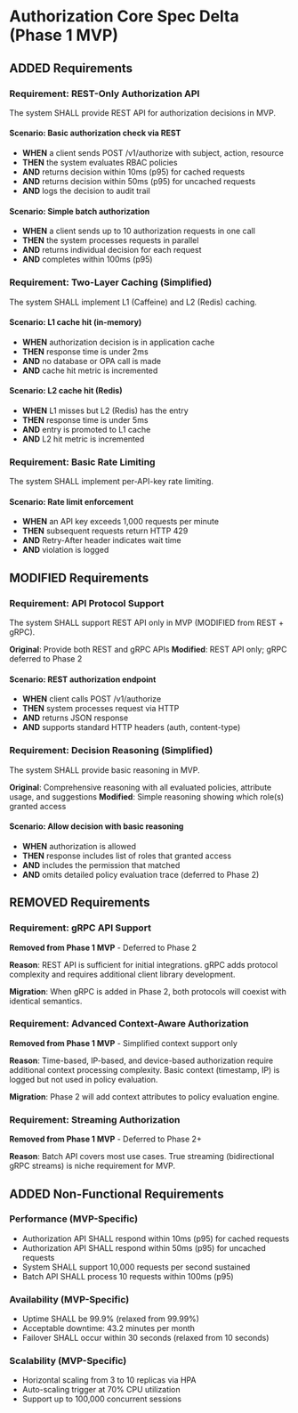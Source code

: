 # Authorization Core Spec Delta (Phase 1 MVP)

## ADDED Requirements

### Requirement: REST-Only Authorization API
The system SHALL provide REST API for authorization decisions in MVP.

#### Scenario: Basic authorization check via REST
- **WHEN** a client sends POST /v1/authorize with subject, action, resource
- **THEN** the system evaluates RBAC policies
- **AND** returns decision within 10ms (p95) for cached requests
- **AND** returns decision within 50ms (p95) for uncached requests
- **AND** logs the decision to audit trail

#### Scenario: Simple batch authorization
- **WHEN** a client sends up to 10 authorization requests in one call
- **THEN** the system processes requests in parallel
- **AND** returns individual decision for each request
- **AND** completes within 100ms (p95)

### Requirement: Two-Layer Caching (Simplified)
The system SHALL implement L1 (Caffeine) and L2 (Redis) caching.

#### Scenario: L1 cache hit (in-memory)
- **WHEN** authorization decision is in application cache
- **THEN** response time is under 2ms
- **AND** no database or OPA call is made
- **AND** cache hit metric is incremented

#### Scenario: L2 cache hit (Redis)
- **WHEN** L1 misses but L2 (Redis) has the entry
- **THEN** response time is under 5ms
- **AND** entry is promoted to L1 cache
- **AND** L2 hit metric is incremented

### Requirement: Basic Rate Limiting
The system SHALL implement per-API-key rate limiting.

#### Scenario: Rate limit enforcement
- **WHEN** an API key exceeds 1,000 requests per minute
- **THEN** subsequent requests return HTTP 429
- **AND** Retry-After header indicates wait time
- **AND** violation is logged

## MODIFIED Requirements

### Requirement: API Protocol Support
The system SHALL support REST API only in MVP (MODIFIED from REST + gRPC).

**Original**: Provide both REST and gRPC APIs
**Modified**: REST API only; gRPC deferred to Phase 2

#### Scenario: REST authorization endpoint
- **WHEN** client calls POST /v1/authorize
- **THEN** system processes request via HTTP
- **AND** returns JSON response
- **AND** supports standard HTTP headers (auth, content-type)

### Requirement: Decision Reasoning (Simplified)
The system SHALL provide basic reasoning in MVP.

**Original**: Comprehensive reasoning with all evaluated policies, attribute usage, and suggestions
**Modified**: Simple reasoning showing which role(s) granted access

#### Scenario: Allow decision with basic reasoning
- **WHEN** authorization is allowed
- **THEN** response includes list of roles that granted access
- **AND** includes the permission that matched
- **AND** omits detailed policy evaluation trace (deferred to Phase 2)

## REMOVED Requirements

### Requirement: gRPC API Support
**Removed from Phase 1 MVP** - Deferred to Phase 2

**Reason**: REST API is sufficient for initial integrations. gRPC adds protocol complexity and requires additional client library development.

**Migration**: When gRPC is added in Phase 2, both protocols will coexist with identical semantics.

### Requirement: Advanced Context-Aware Authorization
**Removed from Phase 1 MVP** - Simplified context support only

**Reason**: Time-based, IP-based, and device-based authorization require additional context processing complexity. Basic context (timestamp, IP) is logged but not used in policy evaluation.

**Migration**: Phase 2 will add context attributes to policy evaluation engine.

### Requirement: Streaming Authorization
**Removed from Phase 1 MVP** - Deferred to Phase 2+

**Reason**: Batch API covers most use cases. True streaming (bidirectional gRPC streams) is niche requirement for MVP.

## ADDED Non-Functional Requirements

### Performance (MVP-Specific)
- Authorization API SHALL respond within 10ms (p95) for cached requests
- Authorization API SHALL respond within 50ms (p95) for uncached requests
- System SHALL support 10,000 requests per second sustained
- Batch API SHALL process 10 requests within 100ms (p95)

### Availability (MVP-Specific)
- Uptime SHALL be 99.9% (relaxed from 99.99%)
- Acceptable downtime: 43.2 minutes per month
- Failover SHALL occur within 30 seconds (relaxed from 10 seconds)

### Scalability (MVP-Specific)
- Horizontal scaling from 3 to 10 replicas via HPA
- Auto-scaling trigger at 70% CPU utilization
- Support up to 100,000 concurrent sessions
